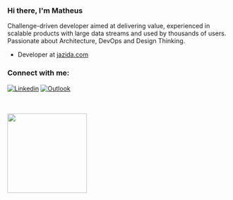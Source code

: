 ### Hi there, I'm Matheus  

Challenge-driven developer aimed at delivering value, experienced in scalable products with large data streams and used by thousands of users. Passionate about Architecture, DevOps and Design Thinking.
<br />

- Developer at [jazida.com](https://jazida.com/)

### Connect with me:

[![Linkedin](https://img.shields.io/badge/-LinkedIn-blue?style=flat&logo=Linkedin&logoColor=white)](https://www.linkedin.com/in/matheusvdl/)
[![Outlook](https://img.shields.io/badge/-Outlook-0078D4?style=flat&logo=Microsoft-Outlook&logoColor=white)](mailto:contatomvdl@hotmail.com)

<br />
<br />

</details>

[linkedin]: https://linkedin.com/in/matheusvdl

<div>
  <a href="https://github.com/matheusvdL">
  <img height="180em" src="https://github-readme-stats.vercel.app/api/top-langs/?username=matheusvdL&layout=compact&langs_count=7&theme=radical"/>
</div>

